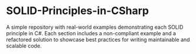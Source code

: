 # SOLID-Principles-in-CSharp
A simple repository with real-world examples demonstrating each SOLID principle in C#. Each section includes a non-compliant example and a refactored solution to showcase best practices for writing maintainable and scalable code.
